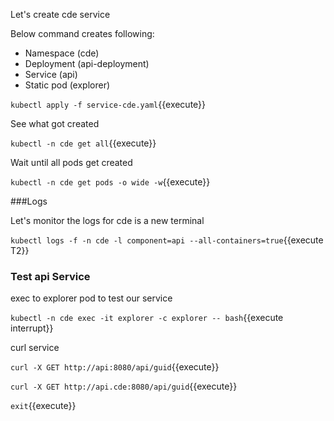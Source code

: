 Let's create cde service

Below command creates following:

* Namespace (cde)
* Deployment (api-deployment)
* Service (api)
* Static pod (explorer)

`kubectl apply -f service-cde.yaml`{{execute}}

See what got created

`kubectl -n cde get all`{{execute}}

Wait until all pods get created

`kubectl -n cde get pods -o wide -w`{{execute}}

###Logs

Let's monitor the logs for cde is a new terminal

`kubectl logs -f -n cde -l component=api --all-containers=true`{{execute T2}}

### Test api Service

exec to explorer pod to test our service

`kubectl -n cde exec -it explorer -c explorer -- bash`{{execute interrupt}}

curl service

`curl -X GET http://api:8080/api/guid`{{execute}}

`curl -X GET http://api.cde:8080/api/guid`{{execute}}

`exit`{{execute}}